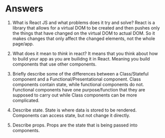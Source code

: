 # Answers
1. What is React JS and what problems does it try and solve? React is a library that allows for a virtual DOM to be created and then pushes only the things that have changed on the virtual DOM to actual DOM. So it makes changes that only affect the changed elements, not the whole page/app.

2. What does it mean to _think_ in react? It means that you think about how to build your app as you are builidng it in React. Meaning you build components that use other components.

3. Briefly describe some of the differences between a Class/Stateful component and a Functional/Presentational component. Class components contain state, while functional components do not. Functional components have one purpose/function that they are supposed to carry out while Class components can be more complicated.

4. Describe state. State is where data is stored to be rendered. Components can access state, but not change it directly.

5. Describe props. Props are the state that is being passed into components.
